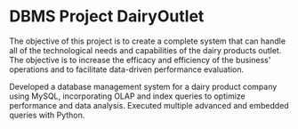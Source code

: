 # DBMS Project DairyOutlet
 The objective of this project is to create a complete system that can handle all of the technological needs and capabilities of the dairy products outlet. The objective is to increase the efficacy and efficiency of the business' operations and to facilitate data-driven performance evaluation.

 Developed a database management system for a dairy product company using MySQL, incorporating OLAP and index
queries to optimize performance and data analysis. Executed multiple advanced and embedded queries with Python.
